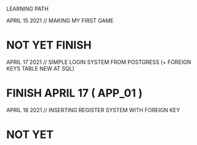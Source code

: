 LEARNING PATH

APRIL 15 2021  // MAKING MY FIRST GAME 
# NOT YET FINISH 

APRIL 17 2021 // SIMPLE LOGIN SYSTEM FROM POSTGRESS (+ FOREIGN KEYS TABLE NEW AT SQL)
# FINISH APRIL 17 ( APP_01 ) 

APRIL 18 2021 // INSERTING REGISTER SYSTEM WITH FOREIGN KEY 
# NOT YET


